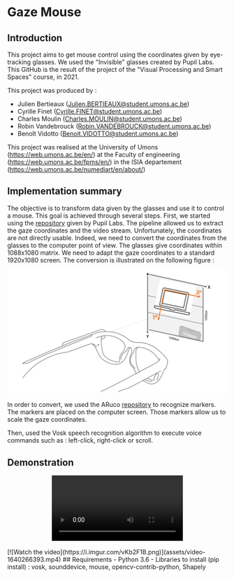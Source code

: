 # Gaze Mouse
## Introduction
This project aims to get mouse control using the coordinates given by eye-tracking glasses. We used the "Invisible" glasses created by Pupil Labs. This GitHub is the result of the project of the "Visual Processing and Smart Spaces" course, in 2021.

This project was produced by : 
 - Julien Bertieaux (Julien.BERTIEAUX@student.umons.ac.be)
 - Cyrille Finet (Cyrille.FINET@student.umons.ac.be)
 - Charles Moulin (Charles.MOULIN@student.umons.ac.be)
 - Robin Vandebrouck (Robin.VANDEBROUCK@student.umons.ac.be)
 - Benoît Vidotto (Benoit.VIDOTTO@student.umons.ac.be)

This project was realised at the University of Umons (https://web.umons.ac.be/en/) at the Faculty of engineering (https://web.umons.ac.be/fpms/en/) in the ISIA departement (https://web.umons.ac.be/numediart/en/about/)

## Implementation summary 

The objective is to transform data given by the glasses and use it to control a mouse. This goal is achieved through several steps. First, we started using the [repository](https://github.com/pupil-labs/pupil-invisible-monitor) given by Pupil Labs. The pipeline allowed us to extract the gaze coordinates and the video stream. Unfortunately, the coordinates are not directly usable. Indeed, we need to convert the coordinates from the glasses to the computer point of view. The glasses give coordinates within 1088x1080 matrix. We need to adapt the gaze coordinates to a standard 1920x1080 screen. The conversion is illustrated on the following figure :

<p align="center">
  <img src="assets/conversion.png"/>
</p>

In order to convert, we used the ARuco [repository](https://github.com/KhairulIzwan/ArUco-markers-with-OpenCV-and-Python) to recognize markers. The markers are placed on the computer screen. Those markers allow us to scale the gaze coordinates.

Then, used the Vosk speech recognition algorithm to execute voice commands such as : left-click, right-click or scroll.

## Demonstration

<p align="center">
  <video src="assets/video-1640266393.mp4"/>
</p>
[![Watch the video](https://i.imgur.com/vKb2F1B.png)](assets/video-1640266393.mp4)
## Requirements
- Python 3.6
- Libraries to install (pip install) : vosk, sounddevice, mouse, opencv-contrib-python, Shapely

